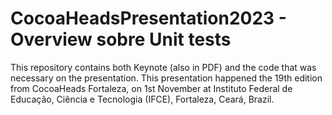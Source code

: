 # CocoaHeadsPresentation2023 - Overview sobre Unit tests

This repository contains both Keynote (also in PDF) and the code that was necessary on the presentation. This presentation happened the 19th edition from CocoaHeads Fortaleza, on 1st November at Instituto Federal de Educação, Ciência e Tecnologia (IFCE), Fortaleza, Ceará, Brazil.
